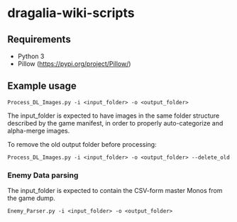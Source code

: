 # dragalia-wiki-scripts

## Requirements
* Python 3
* Pillow (https://pypi.org/project/Pillow/)

## Example usage
```
Process_DL_Images.py -i <input_folder> -o <output_folder>
```
The input_folder is expected to have images in the same folder structure described by the game manifest, in order to properly auto-categorize and alpha-merge images.

To remove the old output folder before processing:
```
Process_DL_Images.py -i <input_folder> -o <output_folder> --delete_old
```

### Enemy Data parsing
The input_folder is expected to contain the CSV-form master Monos from the game dump.
```
Enemy_Parser.py -i <input_folder> -o <output_folder>
```
